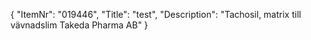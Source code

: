 {
  "ItemNr": "019446",
  "Title": "test",
  "Description": "Tachosil, matrix till vävnadslim Takeda Pharma AB"
}